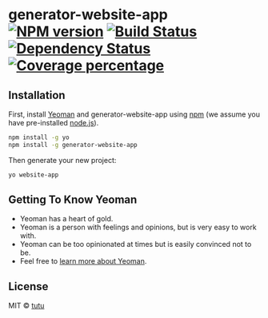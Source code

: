 # generator-website-app [![NPM version][npm-image]][npm-url] [![Build Status][travis-image]][travis-url] [![Dependency Status][daviddm-image]][daviddm-url] [![Coverage percentage][coveralls-image]][coveralls-url]
> 

## Installation

First, install [Yeoman](http://yeoman.io) and generator-website-app using [npm](https://www.npmjs.com/) (we assume you have pre-installed [node.js](https://nodejs.org/)).

```bash
npm install -g yo
npm install -g generator-website-app
```

Then generate your new project:

```bash
yo website-app
```

## Getting To Know Yeoman

 * Yeoman has a heart of gold.
 * Yeoman is a person with feelings and opinions, but is very easy to work with.
 * Yeoman can be too opinionated at times but is easily convinced not to be.
 * Feel free to [learn more about Yeoman](http://yeoman.io/).

## License

MIT © [tutu]()


[npm-image]: https://badge.fury.io/js/generator-website-app.svg
[npm-url]: https://npmjs.org/package/generator-website-app
[travis-image]: https://travis-ci.org//generator-website-app.svg?branch=master
[travis-url]: https://travis-ci.org//generator-website-app
[daviddm-image]: https://david-dm.org//generator-website-app.svg?theme=shields.io
[daviddm-url]: https://david-dm.org//generator-website-app
[coveralls-image]: https://coveralls.io/repos//generator-website-app/badge.svg
[coveralls-url]: https://coveralls.io/r//generator-website-app
